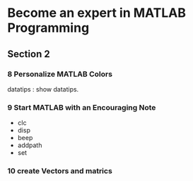 # Become an expert in MATLAB Programming

## Section 2

### 8 Personalize MATLAB Colors

datatips : show datatips.

### 9 Start MATLAB with an Encouraging Note

- clc
- disp
- beep
- addpath
- set

### 10 create Vectors and matrics




